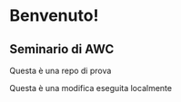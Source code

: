 # Benvenuto!
## Seminario di AWC
Questa è una repo di prova

Questa è una modifica eseguita localmente
